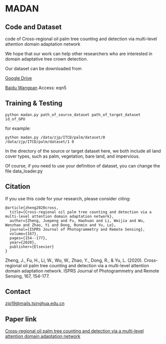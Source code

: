 # MADAN

## Code and Dataset
code of Cross-regional oil palm tree counting and detection via multi-level attention domain adaptation network

We hope that our work can help other researchers who are interested in domain adaptative tree crown detection.

Our dataset can be downloaded from

[Google Drive](https://drive.google.com/drive/folders/1VHmx7LRPfKBkunKWxWQfZu9y3IZ0MuX3?usp=sharing)

[Baidu Wangpan](https://pan.baidu.com/s/1KROJNDmEJe3x97spm65k0A)  Access: eqn5

## Training & Testing

```
python madan.py path_of_source_dataset path_of_target_dataset id_of_GPU
```

for example:

```
python madan.py /data/zjp/ITCD/palm/dataset/0 /data/zjp/ITCD/palm/dataset/1 0
```

In the directory of the source or target dataset here, we both include all land cover types, such as palm, vegetation, bare land, and impervious.

Of course, if you need to use your definition of dataset, you can change the file data_loader.py

## Citation

If you use this code for your research, please consider citing:

```
@article{zheng2020cross,
  title={Cross-regional oil palm tree counting and detection via a multi-level attention domain adaptation network},
  author={Zheng, Juepeng and Fu, Haohuan and Li, Weijia and Wu, Wenzhao and Zhao, Yi and Dong, Runmin and Yu, Le},
  journal={ISPRS Journal of Photogrammetry and Remote Sensing},
  volume={167},
  pages={154--177},
  year={2020},
  publisher={Elsevier}
}
```

Zheng, J., Fu, H., Li, W., Wu, W., Zhao, Y., Dong, R., & Yu, L. (2020). Cross-regional oil palm tree counting and detection via a multi-level attention domain adaptation network. ISPRS Journal of Photogrammetry and Remote Sensing, 167, 154-177.

## Contact

zjp19@mails.tsinghua.edu.cn


## Paper link
[Cross-regional oil palm tree counting and detection via a multi-level attention domain adaptation network](https://doi.org/10.1016/j.isprsjprs.2020.07.002)
